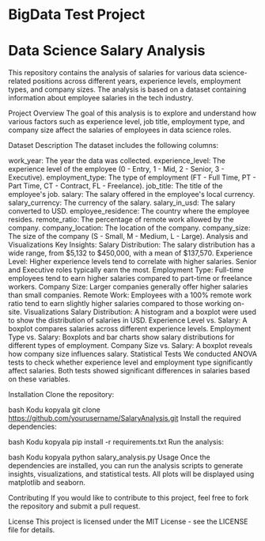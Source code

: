 # BigData Test Project
# Data Science Salary Analysis
This repository contains the analysis of salaries for various data science-related positions across different years, experience levels, employment types, and company sizes. The analysis is based on a dataset containing information about employee salaries in the tech industry.

Project Overview
The goal of this analysis is to explore and understand how various factors such as experience level, job title, employment type, and company size affect the salaries of employees in data science roles.

Dataset Description
The dataset includes the following columns:

work_year: The year the data was collected.
experience_level: The experience level of the employee (0 - Entry, 1 - Mid, 2 - Senior, 3 - Executive).
employment_type: The type of employment (FT - Full Time, PT - Part Time, CT - Contract, FL - Freelance).
job_title: The title of the employee's job.
salary: The salary offered in the employee's local currency.
salary_currency: The currency of the salary.
salary_in_usd: The salary converted to USD.
employee_residence: The country where the employee resides.
remote_ratio: The percentage of remote work allowed by the company.
company_location: The location of the company.
company_size: The size of the company (S - Small, M - Medium, L - Large).
Analysis and Visualizations
Key Insights:
Salary Distribution: The salary distribution has a wide range, from $5,132 to $450,000, with a mean of $137,570.
Experience Level: Higher experience levels tend to correlate with higher salaries. Senior and Executive roles typically earn the most.
Employment Type: Full-time employees tend to earn higher salaries compared to part-time or freelance workers.
Company Size: Larger companies generally offer higher salaries than small companies.
Remote Work: Employees with a 100% remote work ratio tend to earn slightly higher salaries compared to those working on-site.
Visualizations
Salary Distribution: A histogram and a boxplot were used to show the distribution of salaries in USD.
Experience Level vs. Salary: A boxplot compares salaries across different experience levels.
Employment Type vs. Salary: Boxplots and bar charts show salary distributions for different types of employment.
Company Size vs. Salary: A boxplot reveals how company size influences salary.
Statistical Tests
We conducted ANOVA tests to check whether experience level and employment type significantly affect salaries. Both tests showed significant differences in salaries based on these variables.

Installation
Clone the repository:

bash
Kodu kopyala
git clone https://github.com/yourusername/SalaryAnalysis.git
Install the required dependencies:

bash
Kodu kopyala
pip install -r requirements.txt
Run the analysis:

bash
Kodu kopyala
python salary_analysis.py
Usage
Once the dependencies are installed, you can run the analysis scripts to generate insights, visualizations, and statistical tests. All plots will be displayed using matplotlib and seaborn.

Contributing
If you would like to contribute to this project, feel free to fork the repository and submit a pull request.

License
This project is licensed under the MIT License - see the LICENSE file for details.


